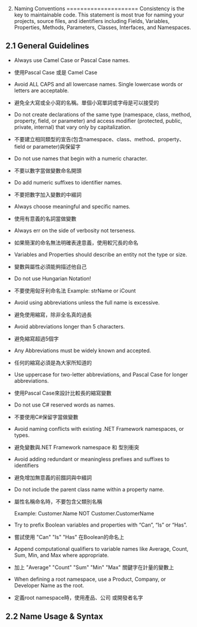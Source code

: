 2. Naming Conventions
=====================
Consistency is the key to maintainable code. This statement is most true for naming your projects, source files, and
identifiers including Fields, Variables, Properties, Methods, Parameters, Classes, Interfaces, and Namespaces.

2.1 General Guidelines
----------------------
-  Always use Camel Case or Pascal Case names.
-  使用Pascal Case 或是 Camel Case 

-  Avoid ALL CAPS and all lowercase names. Single lowercase words or letters are acceptable.
-  避免全大寫或全小寫的名稱。單個小寫單詞或字母是可以接受的

-  Do not create declarations of the same type (namespace, class, method, property, field, or parameter) and access modifier (protected, public, private, internal) that vary only by capitalization.
-  不要建立相同類型的宣告(包含namespace、class、method、property、field or parameter)與保留字

-  Do not use names that begin with a numeric character.
-  不要以數字當做變數命名開頭

-  Do add numeric suffixes to identifier names.
-  不要把數字加入變數的中綴詞

-  Always choose meaningful and specific names.
-  使用有意義的名詞當做變數

-  Always err on the side of verbosity not terseness.
-  如果簡潔的命名無法明確表達意義，使用較冗長的命名

-  Variables and Properties should describe an entity not the type or size.
-  變數與屬性必須能夠描述他自己

-  Do not use Hungarian Notation!
-  不要使用匈牙利命名法
    Example: strName or iCount

- Avoid using abbreviations unless the full name is excessive.
- 避免使用縮寫，除非全名真的過長

- Avoid abbreviations longer than 5 characters.
- 避免縮寫超過5個字

- Any Abbreviations must be widely known and accepted.
- 任何的縮寫必須是為大家所知道的

- Use uppercase for two-letter abbreviations, and Pascal Case for longer abbreviations.
- 使用Pascal Case來設計比較長的縮寫變數

- Do not use C# reserved words as names.
- 不要使用C#保留字當做變數

- Avoid naming conflicts with existing .NET Framework namespaces, or types.
- 避免變數與.NET Framework namespace 和 型別衝突

- Avoid adding redundant or meaningless prefixes and suffixes to identifiers
- 避免增加無意義的前餟詞與中綴詞

- Do not include the parent class name within a property name.
- 屬性名稱命名時，不要包含父類別名稱

    Example: Customer.Name NOT Customer.CustomerName

- Try to prefix Boolean variables and properties with “Can”, “Is” or “Has”.
- 嘗試使用 "Can" "Is" "Has" 在Boolean的命名上

- Append computational qualifiers to variable names like Average, Count, Sum, Min, and Max where appropriate.
- 加上 "Average" "Count" "Sum" "Min" "Max" 關鍵字在計量的變數上

- When defining a root namespace, use a Product, Company, or Developer Name as the root.
- 定義root namespace時，使用產品、公司 或開發者名字


2.2 Name Usage & Syntax
-----------------------





